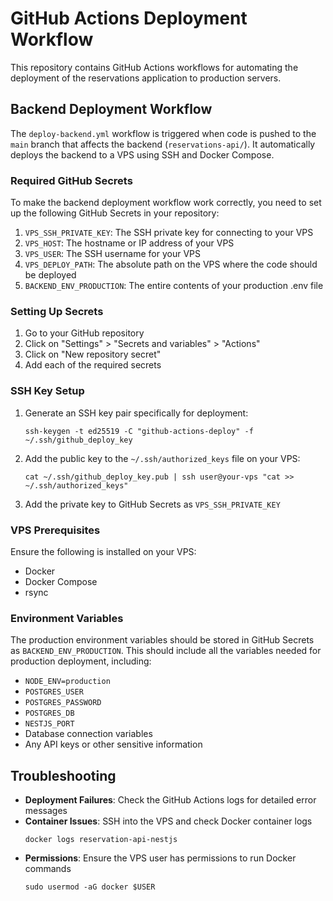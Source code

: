 # GitHub Actions Deployment Workflow

This repository contains GitHub Actions workflows for automating the deployment of the reservations application to production servers.

## Backend Deployment Workflow

The `deploy-backend.yml` workflow is triggered when code is pushed to the `main` branch that affects the backend (`reservations-api/`). It automatically deploys the backend to a VPS using SSH and Docker Compose.

### Required GitHub Secrets

To make the backend deployment workflow work correctly, you need to set up the following GitHub Secrets in your repository:

1. `VPS_SSH_PRIVATE_KEY`: The SSH private key for connecting to your VPS
2. `VPS_HOST`: The hostname or IP address of your VPS
3. `VPS_USER`: The SSH username for your VPS
4. `VPS_DEPLOY_PATH`: The absolute path on the VPS where the code should be deployed
5. `BACKEND_ENV_PRODUCTION`: The entire contents of your production .env file

### Setting Up Secrets

1. Go to your GitHub repository
2. Click on "Settings" > "Secrets and variables" > "Actions"
3. Click on "New repository secret"
4. Add each of the required secrets

### SSH Key Setup

1. Generate an SSH key pair specifically for deployment:
   ```
   ssh-keygen -t ed25519 -C "github-actions-deploy" -f ~/.ssh/github_deploy_key
   ```

2. Add the public key to the `~/.ssh/authorized_keys` file on your VPS:
   ```
   cat ~/.ssh/github_deploy_key.pub | ssh user@your-vps "cat >> ~/.ssh/authorized_keys"
   ```

3. Add the private key to GitHub Secrets as `VPS_SSH_PRIVATE_KEY`

### VPS Prerequisites

Ensure the following is installed on your VPS:
- Docker
- Docker Compose
- rsync

### Environment Variables

The production environment variables should be stored in GitHub Secrets as `BACKEND_ENV_PRODUCTION`. This should include all the variables needed for production deployment, including:

- `NODE_ENV=production`
- `POSTGRES_USER`
- `POSTGRES_PASSWORD`
- `POSTGRES_DB`
- `NESTJS_PORT`
- Database connection variables
- Any API keys or other sensitive information

## Troubleshooting

- **Deployment Failures**: Check the GitHub Actions logs for detailed error messages
- **Container Issues**: SSH into the VPS and check Docker container logs
  ```
  docker logs reservation-api-nestjs
  ```
- **Permissions**: Ensure the VPS user has permissions to run Docker commands
  ```
  sudo usermod -aG docker $USER
  ``` 